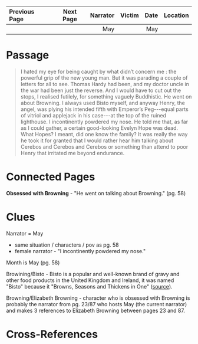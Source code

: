 | Previous Page | Next Page | Narrator | Victim | Date | Location |
|:--------------|:---------:|---------:|-------:|-----:|---------:|
|               |           |      May |        |  May |          |

# Passage
>I hated my eye for being caught by what didn’t concern me : the powerful grip of the new young man. But it was parading a couple of letters for all to see. Thomas Hardy had been, and my doctor uncle in the war had been just the reverse. And I would have to cut out the stops, I realised futilely, for something vaguely Buddhistic. He went on about Browning. I always used Bisto myself, and anyway Henry, the angel, was plying his intended fifth with Emperor’s Peg---equal parts of vitriol and applejack in his case---at the top of the ruined lighthouse. I incontinently powdered my nose. He told me that, as far as I could gather, a certain good-looking Evelyn Hope was dead. What Hopes? I meant, did one know the family? It was really the way he took it for granted that I would rather hear him talking about Cerebos and Cerebos and Cerebos or something than attend to poor Henry that irritated me beyond endurance.
# Connected Pages
**Obsessed with Browning** - "He went on talking about Browning." (pg. 58)

# Clues
Narrator = May
* same situation / characters / pov as pg. 58
* female narrator - "I incontinently powdered my nose."

Month is May (pg. 58)

Browining/Bisto - Bisto is a popular and well-known brand of gravy and other food products in the United Kingdom and Ireland, it was named "Bisto" because it "Browns, Seasons and Thickens in One" ([source](https://en.wikipedia.org/wiki/Bisto)).

Browning/Elizabeth Browning - character who is obsessed with Browning is probably the narrator from pg. 23/87 who hosts May (the current narrator) and makes 3 references to Elizabeth Browning between pages 23 and 87.

# Cross-References
